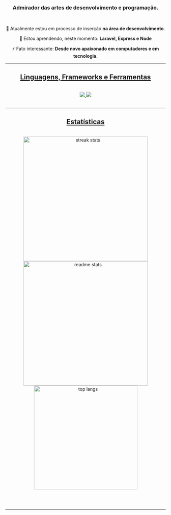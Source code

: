 <h3 align="center">Admirador das artes de desenvolvimento e programação.</h3>

<br/>

<div align="center">
 
 🔭 Atualmente estou em processo de inserção **na área de desenvolvimento**.
 
 🌱 Estou aprendendo, neste momento: **Laravel, Express e Node**
 
 ⚡ Fato interessante: **Desde novo apaixonado em computadores e em tecnologia.**

 </div>
  </a>
  <a href="https://github.com/igorf08" target="_blank">
  </a>
</div>
<div align="center">
  <a href="https://linkedin.com/in/igor-fabiano" target="_blank">
</div>
 <hr/>
 
<h2 align="center"> Linguagens, Frameworks e Ferramentas </h2>
<br/>
<div align="center">
    <img src="https://skillicons.dev/icons?i=react,vscode,github,tailwind,git" />
    <img src="https://skillicons.dev/icons?i=nodejs,typescript,"/><br>
</div>

<br/>
<hr/>

<h2 align="center"> Estatísticas </h2>
<br>
<div align=center>
  <img width=390 src="https://github-readme-streak-stats-salesp07.vercel.app/?user=igorf08&count_private=true&theme=react&border_radius=10" alt="streak stats"/>
  <img width=390 src="https://github-readme-stats-salesp07.vercel.app/api?username=igorf08&count_private=true&show_icons=false&theme=react&rank_icon=github&border_radius=10" alt="readme stats" />
  <br/>
  <img width=325 align="center" src="https://github-readme-stats-salesp07.vercel.app/api/top-langs/?username=igorf08&hide=HTML&langs_count=8&layout=compact&theme=react&border_radius=10&size_weight=0.5&count_weight=0.5&exclude_repo=github-readme-stats" alt="top langs" />
</div>

<br/><br/>

<hr/>
